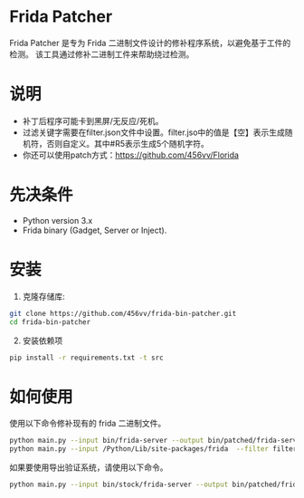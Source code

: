 # Frida Patcher
Frida Patcher 是专为 Frida 二进制文件设计的修补程序系统，以避免基于工件的检测。
该工具通过修补二进制工件来帮助绕过检测。

# 说明
- 补丁后程序可能卡到黑屏/无反应/死机。
- 过滤关键字需要在filter.json文件中设置。filter.jso中的值是【空】表示生成随机符，否则自定义。其中#R5表示生成5个随机字符。
- 你还可以使用patch方式：https://github.com/456vv/Florida

# 先决条件
- Python version 3.x
- Frida binary (Gadget, Server or Inject).

# 安装
1. 克隆存储库:
```bash
git clone https://github.com/456vv/frida-bin-patcher.git
cd frida-bin-patcher
```

2. 安装依赖项
```bash
pip install -r requirements.txt -t src
```

# 如何使用
使用以下命令修补现有的 frida 二进制文件。
```bash
python main.py --input bin/frida-server --output bin/patched/frida-server --filter filter_elf.json
python main.py --input /Python/Lib/site-packages/frida  --filter filter_py.json

```
如果要使用导出验证系统，请使用以下命令。
```bash
python main.py --input bin/stock/frida-server --output bin/patched/frida-server --verify
```
